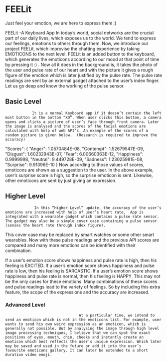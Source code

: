 
# FEELit
Just feel your emotion, we are here to express them ;)


FEELit
-A Keyboard App
In today’s world, social networks are the crucial part of our daily lives, which exposes us to the world. We tend to express our feelings, emotions to others through them. Now, we introduce our project FEELit, which improvise the chatting experience by taking EMOTICONS to the next level. FEELit is an added button to the keyboard, which generates the emoticons according to our mood at that point of time by pressing it :) . Now all it does in the background is, it takes the photo of the user and pulse rate of our heart and with the picture it gives a rough figure of the emotion which is later justified by the pulse rate. The pulse rate readings are sent by an external gadget attached to the user’s index finger. Let us go deep and know the working of the pulse sensor. 

## Basic Level
                It is a normal Keyboard app if it doesn’t contain the left most button in the bottom “XD”. When user clicks this button, a camera opens and clicks a picture of user’s face through front camera. Later the image is analysed and the scores of the facial emotions are calculated with help of web API’s. An example of the scores of a random picture is given below.  (Research is required to improve the accuracy)




"Scores": {
      "Anger": 1.0570484E-08,
      "Contempt": 1.52679547E-09,
      "Disgust": 1.60232943E-07,
      "Fear": 6.00660363E-12,
      "Happiness": 0.9999998,
      "Neutral": 9.449728E-09,
      "Sadness": 1.23025981E-08,
      "Surprise": 9.91396E-10
    }
              Now according to those values of scores, emoticons are shown as a suggestion to the user. In the above example, user’s surprise score is high, so the surprise emoticon is sent. Likewise, other emoticons are sent by just giving an expression.
  	 

   

## Higher Level
                 In this “Higher Level” update, the accuracy of the user’s emotions are increased with help of user’s heart rate.  App is integrated with a wearable gadget which contains a pulse rate sensor. The gadget may also be a simple cover case containing a pulse sensor (senses the heart rate through index figure). 
   
This cover case may be replaced by smart watches or some other smart wearables. Now with these pulse readings and the previous API scores are compared and many more emotions can be identified with their combination.

If a user’s emotion score shows happiness and pulse rate is high, then his feeling is EXCITED.
If a user’s emotion score shows happiness and pulse rate is low, then his feeling is SARCASTIC.
If a user’s emotion score shows happiness and pulse rate is normal, then his feeling is HAPPY.
This may not be the only cases for these emotions. Many combinations of these scores and pulse readings lead to the variety of feelings. So by including this extra feature, the scope of the expressions and the accuracy are increased.

### Advanced Level 
                                     At a particular time, we intend to send an emoticon which is not in the emoticons list. For example, user wants to send his own weird expression as an emoticon, which is generally not possible. But by analysing the image through high level image processing techniques, I believe that we can spot the exact positions of eyes, mouth, chin, cheeks and instantly create an emoticon which best reflects the user’s unique expression. Which later may be saved and used in the future or add it into the user’s favourite emoticons gallery. It can later be extended to a short duration video emoji.
                

                            


